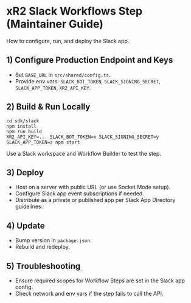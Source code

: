 # xR2 Slack Workflows Step (Maintainer Guide)

How to configure, run, and deploy the Slack app.

## 1) Configure Production Endpoint and Keys
- Set `BASE_URL` in `src/shared/config.ts`.
- Provide env vars: `SLACK_BOT_TOKEN`, `SLACK_SIGNING_SECRET`, `SLACK_APP_TOKEN`, `XR2_API_KEY`.

## 2) Build & Run Locally
```
cd sdk/slack
npm install
npm run build
XR2_API_KEY=... SLACK_BOT_TOKEN=x SLACK_SIGNING_SECRET=y SLACK_APP_TOKEN=z npm start
```
Use a Slack workspace and Workflow Builder to test the step.

## 3) Deploy
- Host on a server with public URL (or use Socket Mode setup).
- Configure Slack app event subscriptions if needed.
- Distribute as a private or published app per Slack App Directory guidelines.

## 4) Update
- Bump version in `package.json`.
- Rebuild and redeploy.

## 5) Troubleshooting
- Ensure required scopes for Workflow Steps are set in the Slack app config.
- Check network and env vars if the step fails to call the API.

